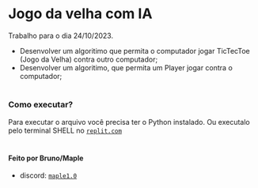 # Jogo da velha com IA

Trabalho para o dia 24/10/2023.

- Desenvolver um algoritimo que permita o computador jogar TicTecToe (Jogo da Velha) contra outro computador;
- Desenvolver um algoritimo, que permita um Player jogar contra o computador;

#

### Como executar?

Para executar o arquivo você precisa ter o Python instalado. Ou executalo pelo terminal SHELL no [`replit.com`](https://replit.com/@BryanCropalato/TrabalhodeIAJogoDaVelha)

#
#### Feito por Bruno/Maple

- discord: [`maple1.0`](https://discordapp.com/users/234420023811244032)
